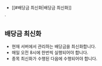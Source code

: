 - [[#배당금 최신화|배당금 최신화]]

`
## 배당금 최신화
- 현재 서버에서 관리하는 배당금을 최신화합니다.
- 매일 오전 8시에 한번씩 실행되어야 합니다.
- 종목 최신화가 수행된 다음에 수행되어야 합니다.


